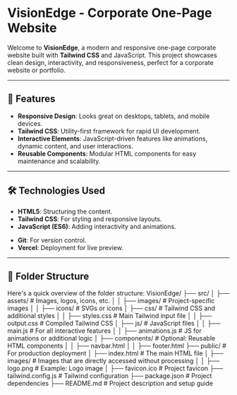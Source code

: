 # VisionEdge - Corporate One-Page Website

Welcome to **VisionEdge**, a modern and responsive one-page corporate website built with **Tailwind CSS** and JavaScript. This project showcases clean design, interactivity, and responsiveness, perfect for a corporate website or portfolio.

---

## 🌟 **Features**
- **Responsive Design**: Looks great on desktops, tablets, and mobile devices.
- **Tailwind CSS**: Utility-first framework for rapid UI development.
- **Interactive Elements**: JavaScript-driven features like animations, dynamic content, and user interactions.
- **Reusable Components**: Modular HTML components for easy maintenance and scalability.

---

## 🛠️ **Technologies Used**
- **HTML5**: Structuring the content.
- **Tailwind CSS**: For styling and responsive layouts.
- **JavaScript (ES6)**: Adding interactivity and animations.
<!--  **PostCSS**: Processing Tailwind CSS -->
- **Git**: For version control.
- **Vercel**: Deployment for live preview.

---

## 📂 **Folder Structure**
Here's a quick overview of the folder structure:
VisionEdge/
├── src/
│   ├── assets/             # Images, logos, icons, etc.
│   │   ├── images/         # Project-specific images
│   │   ├── icons/          # SVGs or icons
│   ├── css/                # Tailwind CSS and additional styles
│   │   ├── styles.css      # Main Tailwind input file
│   │   ├── output.css      # Compiled Tailwind CSS 
│   ├── js/                 # JavaScript files
│   │   ├── main.js         # For all interactive features
│   │   ├── animations.js   # JS for animations or additional logic
│   ├── components/         # Optional: Reusable HTML components
│   │   ├── navbar.html
│   │   ├── footer.html
├── public/                 # For production deployment
│   ├── index.html          # The main HTML file
│   ├── images/             # Images that are directly accessed without processing
│   │   ├── logo.png        # Example: Logo image
│   ├── favicon.ico         # Project favicon
├── tailwind.config.js      # Tailwind configuration
├── package.json            # Project dependencies
├── README.md               # Project description and setup guide